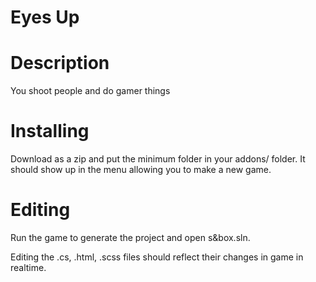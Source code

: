 # Eyes Up

 # Description
 
 You shoot people and do gamer things
 
 # Installing
 
 Download as a zip and put the minimum folder in your addons/ folder. It should show up in the menu allowing you to make a new game.
 
 # Editing
 
 Run the game to generate the project and open s&box.sln.
 
 Editing the .cs, .html, .scss files should reflect their changes in game in realtime.
